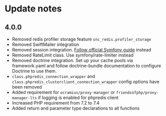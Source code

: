 # Update notes #

## 4.0.0 ##

- Removed redis profiler storage feature `snc_redis.profiler_storage`
- Removed SwiftMailer integration
- Removed session integration. [Follow official Symfony guide](https://symfony.com/doc/current/session/database.html#store-sessions-in-a-key-value-database-redis) instead
- Removed RateLimit class. Use symfony/rate-limiter instead
- Removed doctrine integration. Set up your cache pools via framework.yaml and follow doctrine-bundle documentation to configure Doctrine to use them.
- `class.phpredis_connection_wrapper` and `class.phpredis_clusterclient_connection_wrapper` config options have been removed 
- Added requirement for `ocramius/proxy-manager` or `friendsofphp/proxy-manager-lts` if logging is enabled for phpredis client
- Increased PHP requirement from 7.2 to 7.4
- Added return and parameter type declarations to all functions